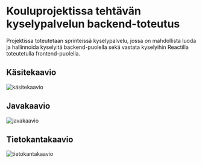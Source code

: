 # Kouluprojektissa tehtävän kyselypalvelun backend-toteutus

Projektissa toteutetaan sprinteissä kyselypalvelu, jossa on mahdollista luoda ja hallinnoida kyselyitä backend-puolella sekä vastata kyselyihin Reactilla toteutetulla frontend-puolella.

## Käsitekaavio

![käsitekaavio](http://url/to/img.png)

## Javakaavio

![javakaavio](http://url/to/img.png)

## Tietokantakaavio

![tietokantakaavio](http://url/to/img.png)
